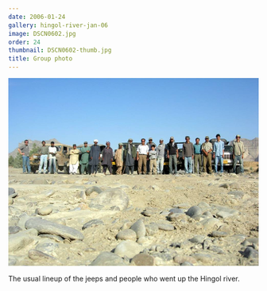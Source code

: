 ```yaml
---
date: 2006-01-24
gallery: hingol-river-jan-06
image: DSCN0602.jpg
order: 24
thumbnail: DSCN0602-thumb.jpg
title: Group photo
---
```


![Group photo](./DSCN0602.jpg)

The usual lineup of the jeeps and people who went up the Hingol river.